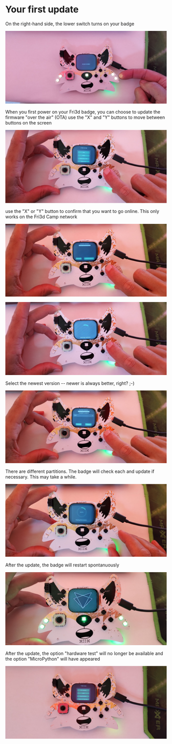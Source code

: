 # Your first update

On the right-hand side, the lower switch turns on your badge

![](1_power_on.jpg)

When you first power on your Fri3d badge, you can choose to update the firmware "over the air" (OTA)
use the "X" and "Y" buttons to move between buttons on the screen

![](2_a_select_ota.jpg)

use the "X" or "Y" button to confirm that you want to go online. This only works on the Fri3d Camp network

![](3_select_online.jpg)

![](4_checking_versions.jpg)

Select the newest version -- newer is always better, right? ;-)

![](5_select_version.jpg)

There are different partitions. The badge will check each and update if necessary. This may take a while.

![](6_flashing_partitions.jpg)

After the update, the badge will restart spontanuously

![](7_start.jpg)

After the update, the option "hardware test" will no longer be available and the option "MicroPython" will have appeared

![](8_menu_after_upgrade.jpg)
